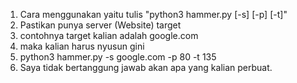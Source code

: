 1. Cara menggunakan yaitu tulis "python3 hammer.py [-s] [-p] [-t]"
2. Pastikan punya server (Website) target
3. contohnya target kalian adalah google.com
4. maka kalian harus nyusun gini
5. python3 hammer.py -s google.com -p 80 -t 135
6. Saya tidak bertanggung jawab akan apa yang kalian perbuat.


